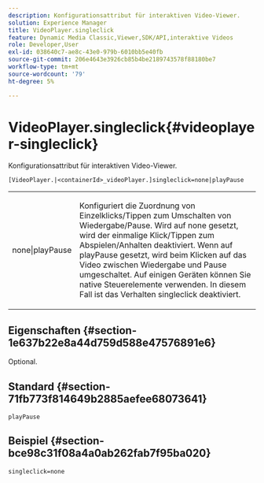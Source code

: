 ```yaml
---
description: Konfigurationsattribut für interaktiven Video-Viewer.
solution: Experience Manager
title: VideoPlayer.singleclick
feature: Dynamic Media Classic,Viewer,SDK/API,interaktive Videos
role: Developer,User
exl-id: 038640c7-ae8c-43e0-979b-6010bb5e40fb
source-git-commit: 206e4643e3926cb85b4be2189743578f88180be7
workflow-type: tm+mt
source-wordcount: '79'
ht-degree: 5%

---
```


# VideoPlayer.singleclick{#videoplayer-singleclick}

Konfigurationsattribut für interaktiven Video-Viewer.

`[VideoPlayer.|<containerId>_videoPlayer.]singleclick=none|playPause`

<table id="table_441553CD34C94A58A9D7CBF772DEDDB6"> 
 <tbody> 
  <tr> 
   <td colname="col1"> <p> <span class="codeph"> none|playPause</span> </p> </td> 
   <td colname="col2"> <p> Konfiguriert die Zuordnung von Einzelklicks/Tippen zum Umschalten von Wiedergabe/Pause. Wird auf <span class="codeph"> none</span> gesetzt, wird der einmalige Klick/Tippen zum Abspielen/Anhalten deaktiviert. Wenn auf <span class="codeph"> playPause</span> gesetzt, wird beim Klicken auf das Video zwischen Wiedergabe und Pause umgeschaltet. Auf einigen Geräten können Sie native Steuerelemente verwenden. In diesem Fall ist das Verhalten <span class="codeph"> singleclick</span> deaktiviert. </p> </td> 
  </tr> 
 </tbody> 
</table>

## Eigenschaften {#section-1e637b22e8a44d759d588e47576891e6}

Optional.

## Standard {#section-71fb773f814649b2885aefee68073641}

`playPause`

## Beispiel {#section-bce98c31f08a4a0ab262fab7f95ba020}

```
singleclick=none
```
